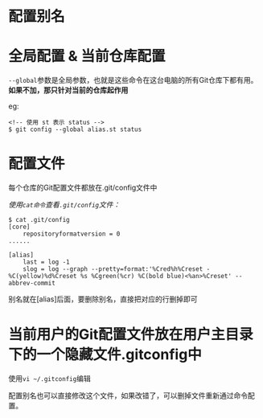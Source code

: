 

配置别名
======

# 全局配置 & 当前仓库配置

`--global`参数是全局参数，也就是这些命令在这台电脑的所有Git仓库下都有用。**如果不加，那只针对当前的仓库起作用**

eg:

```
<!-- 使用 st 表示 status -->
$ git config --global alias.st status
```

# 配置文件

每个仓库的Git配置文件都放在.git/config文件中

*使用`cat命令`查看`.git/config`文件：*

```
$ cat .git/config 
[core]
    repositoryformatversion = 0
......

[alias]
    last = log -1
    slog = log --graph --pretty=format:'%Cred%h%Creset -%C(yellow)%d%Creset %s %Cgreen(%cr) %C(bold blue)<%an>%Creset' --abbrev-commit
```

别名就在[alias]后面，要删除别名，直接把对应的行删掉即可

# 当前用户的Git配置文件放在用户主目录下的一个隐藏文件.gitconfig中 

使用`vi ~/.gitconfig`编辑

配置别名也可以直接修改这个文件，如果改错了，可以删掉文件重新通过命令配置。
